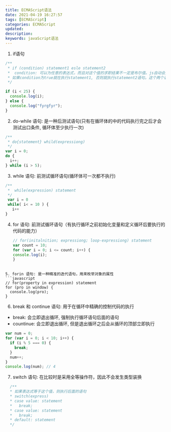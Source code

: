 ```yaml
---
title: ECMAScript语法
date: 2021-04-19 16:27:57
tags: [ECMAScript]
categories: ECMAScript
updated:
description:
keywords: javaScript语法
---
```


1. if语句
```javascript
/**
 * if (condition) statement1 esle statement2
 *  condition: 可以为任意的表达式，而且对这个值的求职结果不一定是布尔值。js自动会对condition的值调用boolean方法去转* 为布尔值
 * 如果condition为true就在执行statement1, 否则就执行statement2语句。这个两个语句可以是一句代码，也可以是个代码块
 */

if (i < 25) {
  console.log(i);
} else {
  console.log("fyrgfyr");
}
```
2. do-while 语句: 是一种后测试语句(只有在循环体的中的代码执行完之后才会测试出口条件, 循环体至少执行一次)

  ```javascript
  /**
   * do{statement} whild(expressiong)
   */
  var i = 0;
  do {
    i++;
  } while (i > 5);
  ```

3. while 语句: 前测试循环语句(循环体可一次都不执行)

  ```javascript
  /**
   *  while(expression) statement
   */
   var i = 0
   while( i< = 10 ) {
     i++
  }
  ```

4. for 语句: 前测试循环语句（有执行循环之前初始化变量和定义循环后要执行的代码的能力）
    ```javascript
    // for(initalnition; expressiong; loop-expressiong) statement
    var count = 10;
    for (var i = 0; i <= count; i++) {
    console.log(i);
    }
  ```

5. forin 语句: 是一种精准的迭代语句，用来枚举对象的属性
  ```javascript
  // for(property in expression) statement
  for (pro in window) {
    console.log(pro);
  }
  ```

6. break 和 continue 语句: 用于在循环中精确的控制代码的执行

  - break: 会立即退出循环, 强制执行循环语句后面的语句
  - countinue: 会立即退出循环, 但是退出循环之后会从循环的顶部立即执行

  ```javascript
  var num = 0;
  for (var i = 0; i < 10; i++) {
    if (i % 5 === 0) {
      break;
    }
    num++;
  }
  console.log(num); // 4
  ```

7. switch 语句: 在比较时是采用全等操作符，因此不会发生类型装换
  ```javascript
    /**
    * 如果表达式等于这个值，则执行后面的语句
    * switch(express)
    * case value: statement
    *   break;
    * case value: statement
    *   break;
    * default: statement
    */
  ```